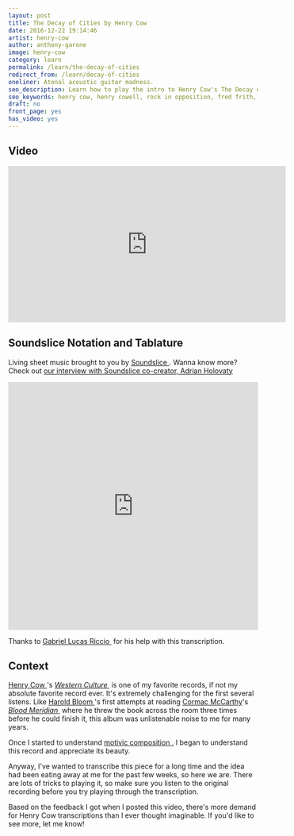 ```yaml
---
layout: post
title: The Decay of Cities by Henry Cow
date: 2016-12-22 19:14:46
artist: henry-cow
author: anthony-garone
image: henry-cow
category: learn
permalink: /learn/the-decay-of-cities
redirect_from: /learn/decay-of-cities
oneliner: Atonal acoustic guitar madness.
seo_description: Learn how to play the intro to Henry Cow's The Decay of Cities.
seo_keywords: henry cow, henry cowell, rock in opposition, fred frith, tim hodgkinson
draft: no
front_page: yes
has_video: yes
---
```


## Video

<div class="video-wrapper"><iframe width="560" height="315" src="https://www.youtube.com/embed/ZvwNC4cmP5E" frameborder="0" allowfullscreen></iframe></div>

## Soundslice Notation and Tablature

Living sheet music brought to you by [Soundslice&nbsp;<i class="non-mwm fa fa-external-link-square" aria-hidden="true"></i>](http://soundslice.com). Wanna know more? Check out [our interview with Soundslice co-creator, Adrian Holovaty](/gear/soundslice)

<iframe src="https://www.soundslice.com/scores/61509/embed/" width="100%" height="500" frameBorder="0" allowfullscreen></iframe>

Thanks to [Gabriel Lucas Riccio&nbsp;<i class="non-mwm fa fa-external-link-square" aria-hidden="true"></i>](http://thegabrielconstruct.com) for his help with this transcription.

## Context

[Henry Cow&nbsp;<i class="non-mwm fa fa-external-link-square" aria-hidden="true"></i>](https://en.wikipedia.org/wiki/Henry_Cow)'s [*Western Culture*&nbsp;<i class="non-mwm fa fa-external-link-square" aria-hidden="true"></i>](https://en.wikipedia.org/wiki/Western_Culture_(album)) is one of my favorite records, if not my absolute favorite record ever. It's extremely challenging for the first several listens. Like [Harold Bloom&nbsp;<i class="non-mwm fa fa-external-link-square" aria-hidden="true"></i>](https://en.wikipedia.org/wiki/Harold_Bloom)'s first attempts at reading [Cormac McCarthy](https://en.wikipedia.org/wiki/Cormac_McCarthy)'s [*Blood Meridian*&nbsp;<i class="non-mwm fa fa-external-link-square" aria-hidden="true"></i>](https://en.wikipedia.org/wiki/Blood_Meridian) where he threw the book across the room three times before he could finish it, this album was unlistenable noise to me for many years.

Once I started to understand [motivic composition&nbsp;<i class="non-mwm fa fa-external-link-square" aria-hidden="true"></i>](https://en.wikipedia.org/wiki/Motif_(music)), I began to understand this record and appreciate its beauty.

Anyway, I've wanted to transcribe this piece for a long time and the idea had been eating away at me for the past few weeks, so here we are. There are lots of tricks to playing it, so make sure you listen to the original recording before you try playing through the transcription.

Based on the feedback I got when I posted this video, there's more demand for Henry Cow transcriptions than I ever thought imaginable. If you'd like to see more, let me know!
